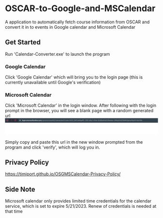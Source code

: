 # OSCAR-to-Google-and-MSCalendar
A application to automatically fetch course information from OSCAR and convert it in to events in Google calendar and Microsoft Calendar

## Get Started

Run 'Calendar-Converter.exe' to launch the program

### Google Calendar
Click 'Google Calendar' which will bring you to the login page (this is currently unavailable until Google's verification)

### Microsoft Calendar
Click 'Microsoft Calendar' in the login window.
After following with the login prompt in the browser, you will see a blank page with a random generated url
![alt text](gui/icon/MLogInTutorial.PNG)

Simply copy and paste this url in the new window prompted from the program and click 'verify', which will log you in.

## Privacy Policy
https://timiport.github.io/OSGMSCalendar-Privacy-Policy/

## Side Note
Microsoft calendar only provides limited time credentials for the calendar service, which is set to expire 5/21/2023. Renew of credentials is needed at that time

